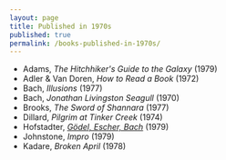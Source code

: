 ```yaml
---
layout: page
title: Published in 1970s
published: true
permalink: /books-published-in-1970s/
---
```


* Adams, _The Hitchhiker's Guide to the Galaxy_ (1979) 
* Adler & Van Doren, _How to Read a Book_ (1972) 
* Bach, _Illusions_ (1977) 
* Bach, _Jonathan Livingston Seagull_ (1970) 
* Brooks, _The Sword of Shannara_ (1977) 
* Dillard, _Pilgrim at Tinker Creek_ (1974) 
* Hofstadter, _<a id="hofstadter-godel-escher-bach" class="internal-link" href="/hofstadter-godel-escher-bach/">Gödel, Escher, Bach</a>_ (1979) 
* Johnstone, _Impro_ (1979) 
* Kadare, _Broken April_ (1978) 
